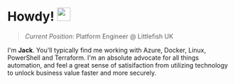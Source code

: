 # Howdy! <img src="https://blog.joypixels.com/content/images/2019/06/waving_hand_sign_1024.gif" width="30"/>
> *Current Position*:  Platform Engineer @ Littlefish UK

I'm <b>Jack</b>. You'll typically find me working with Azure, Docker, Linux, PowerShell and Terraform. I'm an absolute advocate for all things automation, and feel a great sense of satisifaction from utilizing technology to unlock business value faster and more securely. 
